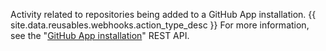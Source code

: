 Activity related to repositories being added to a GitHub App installation. {{ site.data.reusables.webhooks.action_type_desc }} For more information, see the "[GitHub App installation](/v3/apps/)" REST API.
